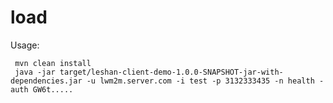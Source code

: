 # load

Usage:

     mvn clean install
     java -jar target/leshan-client-demo-1.0.0-SNAPSHOT-jar-with-dependencies.jar -u lwm2m.server.com -i test -p 3132333435 -n health -auth GW6t..... 
